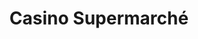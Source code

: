 ---
title: "Casino Supermarché"
url: /bagnoles-de-lorne-normandie/casino-supermarche/
shop: supermarché
---